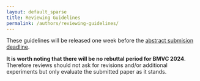 ```yaml
---
layout: default_sparse
title: Reviewing Guidelines
permalink: /authors/reviewing-guidelines/
---
```


These guidelines will be released one week before the [abstract submision deadline]({{site.baseurl}}/dates/).

**It is worth noting that there will be no rebuttal period for BMVC 2024**. Therefore reviews should not ask for revisions and/or additional experiments but only evaluate the submitted paper as it stands.